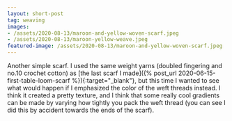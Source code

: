 ```yaml
---
layout: short-post
tag: weaving
images: 
- /assets/2020-08-13/maroon-and-yellow-woven-scarf.jpeg
- /assets/2020-08-13/maroon-yellow-weave.jpeg
featured-image: /assets/2020-08-13/maroon-and-yellow-woven-scarf.jpeg
---
```

Another simple scarf<!--more-->. I used the same weight yarns (doubled fingering and no.10 crochet cotton) as [the last scarf I made]({% post_url 2020-06-15-first-table-loom-scarf %}){:target="_blank"}, but this time I wanted to see what would happen if I emphasized the color of the weft threads instead. I think it created a pretty texture, and I think that some really cool gradients can be made by varying how tightly you pack the weft thread (you can see I did this by accident towards the ends of the scarf). 
